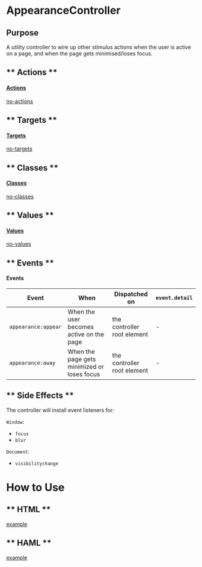# AppearanceController

## Purpose

A utility controller to wire up other stimulus actions when the user is active on a page, and when the page gets minimised/loses focus.

<!-- tabs:start -->

## ** Actions **

#### [Actions](https://stimulus.hotwire.dev/reference/actions)

[no-actions](../_partials/no-actions.md ':include')

## ** Targets **

#### [Targets](https://stimulus.hotwire.dev/reference/targets)

[no-targets](../_partials/no-targets.md ':include')

## ** Classes **

#### [Classes](https://stimulus.hotwire.dev/reference/classes)

[no-classes](../_partials/no-classes.md ':include')

## ** Values **

#### [Values](https://stimulus.hotwire.dev/reference/values)

[no-values](../_partials/no-values.md ':include')

## ** Events **

#### Events

| Event | When | Dispatched on | `event.detail` |
| --- | --- | --- |--- |
|`appearance:appear` | When the user becomes active on the page | the controller root element | - |
|`appearance:away` | When the page gets minimized or loses focus | the controller root element | - |

## ** Side Effects **

The controller will install event listeners for:

`Window`:
- `focus`
- `blur`
  
`Document`:
- `visibilitychange`

<!-- tabs:end -->

# How to Use

<!-- tabs:start -->

## ** HTML **

[example](../examples/appearance_controller.html ':include :type=code')

## ** HAML **

[example](../examples/appearance_controller.haml ':include :type=code')
<!-- tabs:end -->

